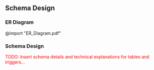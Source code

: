 ## Schema Design

### ER Diagram

@import "ER_Diagram.pdf"

### Schema Design

<span style="color: red;">TODO: Insert schema details and technical explanations for tables and triggers...</span>
